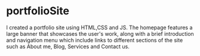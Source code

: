 # portfolioSite
I created a portfolio site using HTML,CSS and JS. The homepage features a large banner that showcases the user's work, along with a brief introduction and navigation menu which include links to different sections of the site such as About me, Blog, Services and Contact us.
